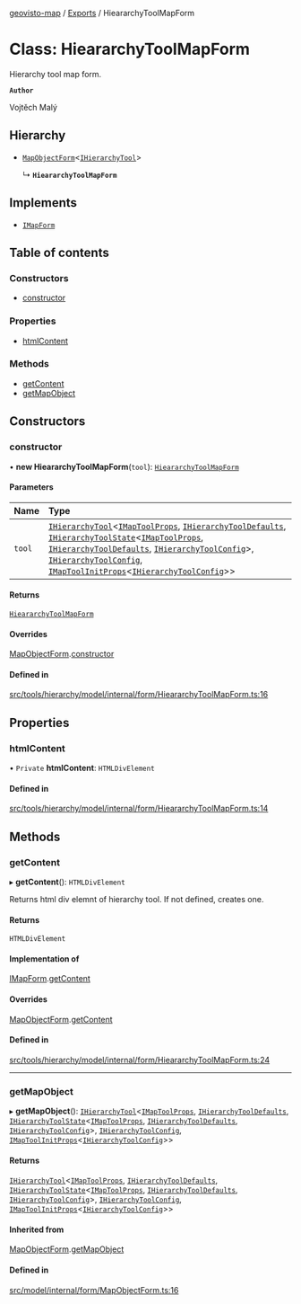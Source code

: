 [geovisto-map](../README.md) / [Exports](../modules.md) / HieararchyToolMapForm

# Class: HieararchyToolMapForm

Hierarchy tool map form.

**`Author`**

Vojtěch Malý

## Hierarchy

- [`MapObjectForm`](MapObjectForm.md)\<[`IHierarchyTool`](../interfaces/IHierarchyTool.md)\>

  ↳ **`HieararchyToolMapForm`**

## Implements

- [`IMapForm`](../interfaces/IMapForm.md)

## Table of contents

### Constructors

- [constructor](HieararchyToolMapForm.md#constructor)

### Properties

- [htmlContent](HieararchyToolMapForm.md#htmlcontent)

### Methods

- [getContent](HieararchyToolMapForm.md#getcontent)
- [getMapObject](HieararchyToolMapForm.md#getmapobject)

## Constructors

### constructor

• **new HieararchyToolMapForm**(`tool`): [`HieararchyToolMapForm`](HieararchyToolMapForm.md)

#### Parameters

| Name | Type |
| :------ | :------ |
| `tool` | [`IHierarchyTool`](../interfaces/IHierarchyTool.md)\<[`IMapToolProps`](../modules.md#imaptoolprops), [`IHierarchyToolDefaults`](../interfaces/IHierarchyToolDefaults.md), [`IHierarchyToolState`](../interfaces/IHierarchyToolState.md)\<[`IMapToolProps`](../modules.md#imaptoolprops), [`IHierarchyToolDefaults`](../interfaces/IHierarchyToolDefaults.md), [`IHierarchyToolConfig`](../modules.md#ihierarchytoolconfig)\>, [`IHierarchyToolConfig`](../modules.md#ihierarchytoolconfig), [`IMapToolInitProps`](../modules.md#imaptoolinitprops)\<[`IHierarchyToolConfig`](../modules.md#ihierarchytoolconfig)\>\> |

#### Returns

[`HieararchyToolMapForm`](HieararchyToolMapForm.md)

#### Overrides

[MapObjectForm](MapObjectForm.md).[constructor](MapObjectForm.md#constructor)

#### Defined in

[src/tools/hierarchy/model/internal/form/HieararchyToolMapForm.ts:16](https://github.com/geovisto/geovisto-map/blob/e22d774889dbc28cc1ec62933ecf6bab6690f172/src/tools/hierarchy/model/internal/form/HieararchyToolMapForm.ts#L16)

## Properties

### htmlContent

• `Private` **htmlContent**: `HTMLDivElement`

#### Defined in

[src/tools/hierarchy/model/internal/form/HieararchyToolMapForm.ts:14](https://github.com/geovisto/geovisto-map/blob/e22d774889dbc28cc1ec62933ecf6bab6690f172/src/tools/hierarchy/model/internal/form/HieararchyToolMapForm.ts#L14)

## Methods

### getContent

▸ **getContent**(): `HTMLDivElement`

Returns html div elemnt of hierarchy tool. If not defined, creates one.

#### Returns

`HTMLDivElement`

#### Implementation of

[IMapForm](../interfaces/IMapForm.md).[getContent](../interfaces/IMapForm.md#getcontent)

#### Overrides

[MapObjectForm](MapObjectForm.md).[getContent](MapObjectForm.md#getcontent)

#### Defined in

[src/tools/hierarchy/model/internal/form/HieararchyToolMapForm.ts:24](https://github.com/geovisto/geovisto-map/blob/e22d774889dbc28cc1ec62933ecf6bab6690f172/src/tools/hierarchy/model/internal/form/HieararchyToolMapForm.ts#L24)

___

### getMapObject

▸ **getMapObject**(): [`IHierarchyTool`](../interfaces/IHierarchyTool.md)\<[`IMapToolProps`](../modules.md#imaptoolprops), [`IHierarchyToolDefaults`](../interfaces/IHierarchyToolDefaults.md), [`IHierarchyToolState`](../interfaces/IHierarchyToolState.md)\<[`IMapToolProps`](../modules.md#imaptoolprops), [`IHierarchyToolDefaults`](../interfaces/IHierarchyToolDefaults.md), [`IHierarchyToolConfig`](../modules.md#ihierarchytoolconfig)\>, [`IHierarchyToolConfig`](../modules.md#ihierarchytoolconfig), [`IMapToolInitProps`](../modules.md#imaptoolinitprops)\<[`IHierarchyToolConfig`](../modules.md#ihierarchytoolconfig)\>\>

#### Returns

[`IHierarchyTool`](../interfaces/IHierarchyTool.md)\<[`IMapToolProps`](../modules.md#imaptoolprops), [`IHierarchyToolDefaults`](../interfaces/IHierarchyToolDefaults.md), [`IHierarchyToolState`](../interfaces/IHierarchyToolState.md)\<[`IMapToolProps`](../modules.md#imaptoolprops), [`IHierarchyToolDefaults`](../interfaces/IHierarchyToolDefaults.md), [`IHierarchyToolConfig`](../modules.md#ihierarchytoolconfig)\>, [`IHierarchyToolConfig`](../modules.md#ihierarchytoolconfig), [`IMapToolInitProps`](../modules.md#imaptoolinitprops)\<[`IHierarchyToolConfig`](../modules.md#ihierarchytoolconfig)\>\>

#### Inherited from

[MapObjectForm](MapObjectForm.md).[getMapObject](MapObjectForm.md#getmapobject)

#### Defined in

[src/model/internal/form/MapObjectForm.ts:16](https://github.com/geovisto/geovisto-map/blob/e22d774889dbc28cc1ec62933ecf6bab6690f172/src/model/internal/form/MapObjectForm.ts#L16)
